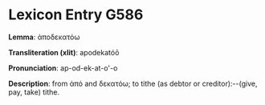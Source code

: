 # Lexicon Entry G586

**Lemma**: ἀποδεκατόω

**Transliteration (xlit)**: apodekatóō

**Pronunciation**: ap-od-ek-at-o'-o

**Description**:
from ἀπό and δεκατόω; to tithe (as debtor or creditor):--(give, pay, take) tithe.
